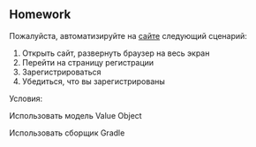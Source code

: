 ##  Homework

Пожалуйста, автоматизируйте на [сайте](https://demowebshop.tricentis.com/) следующий сценарий:

1. Открыть сайт, развернуть браузер на весь экран
2. Перейти на страницу регистрации
3. Зарегистрироваться
4. Убедиться, что вы зарегистрированы

Условия:

Использовать модель Value Object

Использовать сборщик Gradle